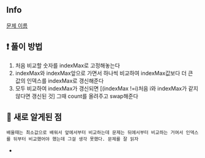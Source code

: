 ## Info
<a href="문제 주소" rel="nofollow">문제 이름</a>

## ❗ 풀이 방법
1. 처음 비교할 숫자를 indexMax로 고정해놓는다
2. indexMax와 indexMax앞으로 가면서 하나씩 비교하여 indexMax값보다 더 큰 값의 인덱스를 indexMax로 갱신해준다
3. 모두 비교하여 indexMax가 갱신되면 [(indexMax !=i)처음 i와 indexMax가 같지않다면 갱신된 것] 그때 count를 올려주고 swap해준다

## 🙂 새로 알게된 점
    배울때는 최소값으로 배워서 앞에서부터 비교하는데 문제는 뒤에서부터 비교하는 거여서 인덱스를 뒤부터 비교했어야 했는데 그걸 생각 못했다. 문제를 잘 읽자
* 

